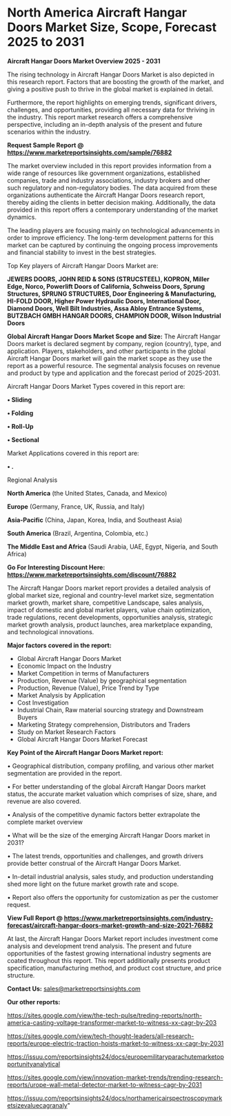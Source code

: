 # North America Aircraft Hangar Doors Market Size, Scope, Forecast 2025 to 2031

<Strong> Aircraft Hangar Doors Market Overview 2025 - 2031</strong>

The rising technology in Aircraft Hangar Doors Market is also depicted in this research report. Factors that are boosting the growth of the market, and giving a positive push to thrive in the global market is explained in detail.

Furthermore, the report highlights on emerging trends, significant drivers, challenges, and opportunities, providing all necessary data for thriving in the industry. This report market research offers a comprehensive perspective, including an in-depth analysis of the present and future scenarios within the industry.

<strong>Request Sample Report @ <a href=https://www.marketreportsinsights.com/sample/76882>https://www.marketreportsinsights.com/sample/76882</a></strong>

The market overview included in this report provides information from a wide range of resources like government organizations, established companies, trade and industry associations, industry brokers and other such regulatory and non-regulatory bodies. The data acquired from these organizations authenticate the Aircraft Hangar Doors research report, thereby aiding the clients in better decision making. Additionally, the data provided in this report offers a contemporary understanding of the market dynamics.

The leading players are focusing mainly on technological advancements in order to improve efficiency. The long-term development patterns for this market can be captured by continuing the ongoing process improvements and financial stability to invest in the best strategies.

Top Key players of Aircraft Hangar Doors Market are:

<strong>JEWERS DOORS, JOHN REID & SONS (STRUCSTEEL), KOPRON, Miller Edge, Norco, Powerlift Doors of California, Schweiss Doors, Sprung Structures, SPRUNG STRUCTURES, Door Engineering & Manufacturing, HI-FOLD DOOR, Higher Power Hydraulic Doors, International Door, Diamond Doors, Well Bilt Industries, Assa Abloy Entrance Systems, BUTZBACH GMBH HANGAR DOORS, CHAMPION DOOR, Wilson Industrial Doors</strong>

<strong><b>Global Aircraft Hangar Doors Market Scope and Size:</b></strong>
The Aircraft Hangar Doors market is declared segment by company, region (country), type, and application. Players, stakeholders, and other participants in the global Aircraft Hangar Doors market will gain the market scope as they use the report as a powerful resource. The segmental analysis focuses on revenue and product by type and application and the forecast period of 2025-2031.

Aircraft Hangar Doors Market Types covered in this report are:

<strong>• Sliding

• Folding

• Roll-Up

• Sectional</strong>

Market Applications covered in this report are:

<strong>• .</strong> 

Regional Analysis

<strong>North America</strong> (the United States, Canada, and Mexico)

<strong>Europe</strong> (Germany, France, UK, Russia, and Italy)

<strong>Asia-Pacific</strong> (China, Japan, Korea, India, and Southeast Asia)

<strong>South America</strong> (Brazil, Argentina, Colombia, etc.)

<strong>The Middle East and Africa</strong> (Saudi Arabia, UAE, Egypt, Nigeria, and South Africa)

<strong>Go For Interesting Discount Here: <a href=https://www.marketreportsinsights.com/discount/76882>https://www.marketreportsinsights.com/discount/76882</a></strong>

The Aircraft Hangar Doors market report provides a detailed analysis of global market size, regional and country-level market size, segmentation market growth, market share, competitive Landscape, sales analysis, impact of domestic and global market players, value chain optimization, trade regulations, recent developments, opportunities analysis, strategic market growth analysis, product launches, area marketplace expanding, and technological innovations.

<strong><b>Major factors covered in the report:</b></strong>
<ul>
  <li>Global Aircraft Hangar Doors Market </li>
  <li>Economic Impact on the Industry</li>
  <li>Market Competition in terms of Manufacturers</li>
  <li>Production, Revenue (Value) by geographical segmentation</li>
  <li>Production, Revenue (Value), Price Trend by Type</li>
  <li>Market Analysis by Application</li>
  <li>Cost Investigation</li>
  <li>Industrial Chain, Raw material sourcing strategy and Downstream Buyers</li>
  <li>Marketing Strategy comprehension, Distributors and Traders</li>
  <li>Study on Market Research Factors</li>
  <li>Global Aircraft Hangar Doors Market Forecast</li>
</ul>

<strong><b>Key Point of the Aircraft Hangar Doors Market report:</b></strong>

• Geographical distribution, company profiling, and various other market segmentation are provided in the report.

• For better understanding of the global Aircraft Hangar Doors market status, the accurate market valuation which comprises of size, share, and revenue are also covered.

• Analysis of the competitive dynamic factors better extrapolate the complete market overview

• What will be the size of the emerging Aircraft Hangar Doors market in 2031?

• The latest trends, opportunities and challenges, and growth drivers provide better construal of the Aircraft Hangar Doors Market.

• In-detail industrial analysis, sales study, and production understanding shed more light on the future market growth rate and scope.

• Report also offers the opportunity for customization as per the customer request.

<strong><b>View Full Report @ <a href=https://www.marketreportsinsights.com/industry-forecast/aircraft-hangar-doors-market-growth-and-size-2021-76882>https://www.marketreportsinsights.com/industry-forecast/aircraft-hangar-doors-market-growth-and-size-2021-76882</a></b></strong>


At last, the Aircraft Hangar Doors Market report includes investment come analysis and development trend analysis. The present and future opportunities of the fastest growing international industry segments are coated throughout this report. This report additionally presents product specification, manufacturing method, and product cost structure, and price structure.

<strong>Contact Us:</strong>
sales@marketreportsinsights.com

<strong>Our other reports:</strong>

<a href=https://sites.google.com/view/the-tech-pulse/treding-reports/north-america-casting-voltage-transformer-market-to-witness-xx-cagr-by-203>https://sites.google.com/view/the-tech-pulse/treding-reports/north-america-casting-voltage-transformer-market-to-witness-xx-cagr-by-203</a>

<a href=https://sites.google.com/view/tech-thought-leaders/all-research-reports/europe-electric-traction-hoists-market-to-witness-xx-cagr-by-2031>https://sites.google.com/view/tech-thought-leaders/all-research-reports/europe-electric-traction-hoists-market-to-witness-xx-cagr-by-2031</a>

<a href=https://issuu.com/reportsinsights24/docs/europemilitaryparachutemarketopportunityanalytical>https://issuu.com/reportsinsights24/docs/europemilitaryparachutemarketopportunityanalytical</a>

<a href=https://sites.google.com/view/innovation-market-trends/trending-research-reports/urope-wall-metal-detector-market-to-witness-cagr-by-2031>https://sites.google.com/view/innovation-market-trends/trending-research-reports/urope-wall-metal-detector-market-to-witness-cagr-by-2031</a>

<a href=https://issuu.com/reportsinsights24/docs/northamericairspectroscopymarketsizevaluecagranaly>https://issuu.com/reportsinsights24/docs/northamericairspectroscopymarketsizevaluecagranaly</a>"
